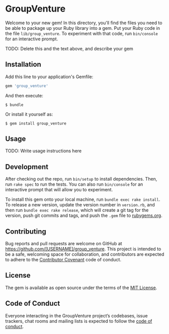 # GroupVenture

Welcome to your new gem! In this directory, you'll find the files you need to be able to package up your Ruby library into a gem. Put your Ruby code in the file `lib/group_venture`. To experiment with that code, run `bin/console` for an interactive prompt.

TODO: Delete this and the text above, and describe your gem

## Installation

Add this line to your application's Gemfile:

```ruby
gem 'group_venture'
```

And then execute:

    $ bundle

Or install it yourself as:

    $ gem install group_venture

## Usage

TODO: Write usage instructions here

## Development

After checking out the repo, run `bin/setup` to install dependencies. Then, run `rake spec` to run the tests. You can also run `bin/console` for an interactive prompt that will allow you to experiment.

To install this gem onto your local machine, run `bundle exec rake install`. To release a new version, update the version number in `version.rb`, and then run `bundle exec rake release`, which will create a git tag for the version, push git commits and tags, and push the `.gem` file to [rubygems.org](https://rubygems.org).

## Contributing

Bug reports and pull requests are welcome on GitHub at https://github.com/[USERNAME]/group_venture. This project is intended to be a safe, welcoming space for collaboration, and contributors are expected to adhere to the [Contributor Covenant](http://contributor-covenant.org) code of conduct.

## License

The gem is available as open source under the terms of the [MIT License](https://opensource.org/licenses/MIT).

## Code of Conduct

Everyone interacting in the GroupVenture project’s codebases, issue trackers, chat rooms and mailing lists is expected to follow the [code of conduct](https://github.com/[USERNAME]/group_venture/blob/master/CODE_OF_CONDUCT.md).
